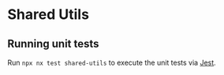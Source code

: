 # Shared Utils

## Running unit tests

Run `npx nx test shared-utils` to execute the unit tests via [Jest](https://jestjs.io).
